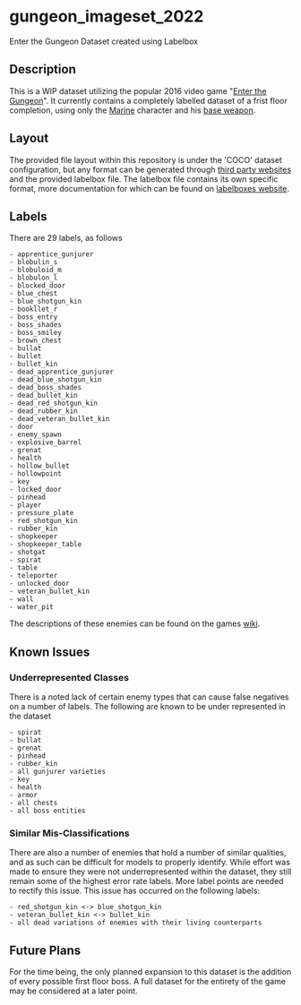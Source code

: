 # gungeon_imageset_2022
Enter the Gungeon Dataset created using Labelbox

## Description
This is a WIP dataset utilizing the popular 2016 video game "[Enter the Gungeon](https://store.steampowered.com/app/311690/Enter_the_Gungeon/)". It currently contains a completely labelled dataset of a frist floor completion, using only the [Marine](https://enterthegungeon.fandom.com/wiki/The_Marine) character and his [base weapon](https://enterthegungeon.fandom.com/wiki/Marine_Sidearm).

## Layout
The provided file layout within this repository is under the 'COCO' dataset configuration, but any format can be generated through [third party websites](https://roboflow.com/convert/labelbox-json-to-coco-json) and the provided labelbox file. The labelbox file contains its own specific format, more documentation for which can be found on [labelboxes website](https://docs.labelbox.com/docs/import-annotations).

## Labels
There are 29 labels, as follows
```
- apprentice_gunjurer
- blobulin_s
- blobuloid_m
- blobulon_l
- blocked_door
- blue_chest
- blue_shotgun_kin
- bookllet_r
- boss_entry
- boss_shades
- boss_smiley
- brown_chest
- bullat
- bullet
- bullet_kin
- dead_apprentice_gunjurer
- dead_blue_shotgun_kin
- dead_boss_shades
- dead_bullet_kin
- dead_red_shotgun_kin
- dead_rubber_kin
- dead_veteran_bullet_kin
- door
- enemy_spawn
- explosive_barrel
- grenat
- health
- hollow_bullet
- hollowpoint
- key
- locked_door
- pinhead
- player
- pressure_plate
- red_shotgun_kin
- rubber_kin
- shopkeeper
- shopkeeper_table
- shotgat
- spirat
- table
- teleporter
- unlocked_door
- veteran_bullet_kin
- wall
- water_pit
```
The descriptions of these enemies can be found on the games [wiki](https://enterthegungeon.fandom.com/wiki/Cult_of_the_Gundead).

## Known Issues
### Underrepresented Classes
There is a noted lack of certain enemy types that can cause false negatives on a number of labels. The following are known to be under represented in the dataset
```
- spirat
- bullat
- grenat
- pinhead
- rubber_kin
- all gunjurer varieties
- key
- health
- armor
- all chests
- all boss entities
```

### Similar Mis-Classifications
There are also a number of enemies that hold a number of similar qualities, and as such can be difficult for models to properly identify. While effort was made to ensure they were not underrepresented within the dataset, they still remain some of the highest error rate labels. More label points are needed to rectify this issue. This issue has occurred on the following labels:
```
- red_shotgun_kin <-> blue_shotgun_kin
- veteran_bullet_kin <-> bullet_kin
- all dead variations of enemies with their living counterparts
```

## Future Plans
For the time being, the only planned expansion to this dataset is the addition of every possible first floor boss. A full dataset for the entirety of the game may be considered at a later point.
